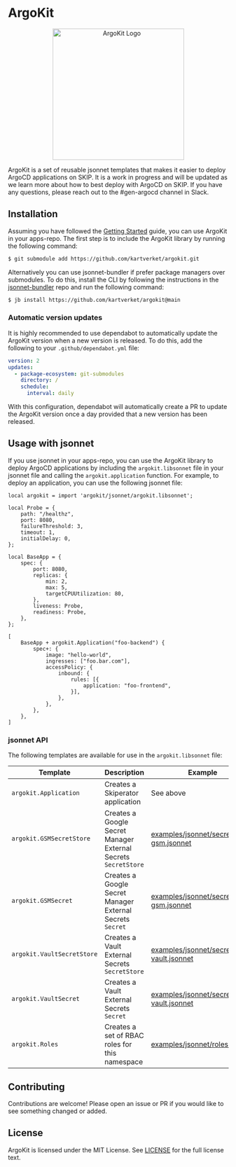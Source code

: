 # ArgoKit

<p align="center">
<img src="logo.png" alt="ArgoKit Logo" width="300px" />
</p>

ArgoKit is a set of reusable jsonnet templates that makes it easier to deploy
ArgoCD applications on SKIP. It is a work in progress and will be updated as we
learn more about how to best deploy with ArgoCD on SKIP. If you have any
questions, please reach out to the #gen-argocd channel in Slack.

## Installation

Assuming you have followed the [Getting Started](https://kartverket.atlassian.net/wiki/spaces/SKIPDOK/pages/554827836/Komme+i+gang+med+Argo+CD)
guide, you can use ArgoKit in your apps-repo. The first step is to include the
ArgoKit library by running the following command:

```bash
$ git submodule add https://github.com/kartverket/argokit.git
```

Alternatively you can use jsonnet-bundler if prefer package managers over
submodules. To do this, install the CLI by following the instructions in the
[jsonnet-bundler](https://github.com/jsonnet-bundler/jsonnet-bundler) repo and
run the following command:

```bash
$ jb install https://github.com/kartverket/argokit@main
```

### Automatic version updates

It is highly recommended to use dependabot to automatically update the ArgoKit
version when a new version is released. To do this, add the following to your
`.github/dependabot.yml` file:

```yaml
version: 2
updates:
  - package-ecosystem: git-submodules
    directory: /
    schedule:
      interval: daily
```

With this configuration, dependabot will automatically create a PR to update the
ArgoKit version once a day provided that a new version has been released.

## Usage with jsonnet

If you use jsonnet in your apps-repo, you can use the ArgoKit library to deploy
ArgoCD applications by including the `argokit.libsonnet` file in your jsonnet
file and calling the `argokit.application` function. For example, to deploy an
application, you can use the following jsonnet file:

```jsonnet
local argokit = import 'argokit/jsonnet/argokit.libsonnet';

local Probe = {
    path: "/healthz",
    port: 8080,
    failureThreshold: 3,
    timeout: 1,
    initialDelay: 0,
};

local BaseApp = {
    spec: {
        port: 8080,
        replicas: {
            min: 2,
            max: 5,
            targetCPUUtilization: 80,
        },
        liveness: Probe,
        readiness: Probe,
    },
};

[
    BaseApp + argokit.Application("foo-backend") {
        spec+: {
            image: "hello-world",
            ingresses: ["foo.bar.com"],
            accessPolicy: {
                inbound: {
                    rules: [{
                        application: "foo-frontend",
                    }],
                },
            },
        },
    },
]
```

### jsonnet API

The following templates are available for use in the `argokit.libsonnet` file:

| Template                   | Description                                                    | Example                                                                                  |
| -------------------------- | -------------------------------------------------------------- | ---------------------------------------------------------------------------------------- |
| `argokit.Application`      | Creates a Skiperator application                               | See above                                                                                |
| `argokit.GSMSecretStore`   | Creates a Google Secret Manager External Secrets `SecretStore` | [examples/jsonnet/secretstore-gsm.jsonnet](examples/jsonnet/secretstore-gsm.jsonnet)     |
| `argokit.GSMSecret`        | Creates a Google Secret Manager External Secrets `Secret`      | [examples/jsonnet/secretstore-gsm.jsonnet](examples/jsonnet/secretstore-gsm.jsonnet)     |
| `argokit.VaultSecretStore` | Creates a Vault External Secrets `SecretStore`                 | [examples/jsonnet/secretstore-vault.jsonnet](examples/jsonnet/secretstore-vault.jsonnet) |
| `argokit.VaultSecret`      | Creates a Vault External Secrets `Secret`                      | [examples/jsonnet/secretstore-vault.jsonnet](examples/jsonnet/secretstore-vault.jsonnet) |
| `argokit.Roles`            | Creates a set of RBAC roles for this namespace                 | [examples/jsonnet/roles.jsonnet](examples/jsonnet/roles.jsonnet)                         |


## Contributing

Contributions are welcome! Please open an issue or PR if you would like to
see something changed or added.

## License

ArgoKit is licensed under the MIT License. See [LICENSE](LICENSE) for the full
license text.
